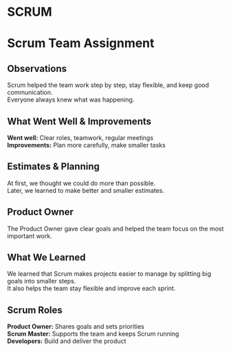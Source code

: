 # SCRUM
# Scrum Team Assignment

## Observations
Scrum helped the team work step by step, stay flexible, and keep good communication.  
Everyone always knew what was happening.

## What Went Well & Improvements
**Went well:** Clear roles, teamwork, regular meetings  
**Improvements:** Plan more carefully, make smaller tasks  

## Estimates & Planning
At first, we thought we could do more than possible.  
Later, we learned to make better and smaller estimates.

## Product Owner
The Product Owner gave clear goals and helped the team focus on the most important work.

## What We Learned
We learned that Scrum makes projects easier to manage by splitting big goals into smaller steps.  
It also helps the team stay flexible and improve each sprint.

## Scrum Roles
**Product Owner:** Shares goals and sets priorities  
**Scrum Master:** Supports the team and keeps Scrum running  
**Developers:** Build and deliver the product  
